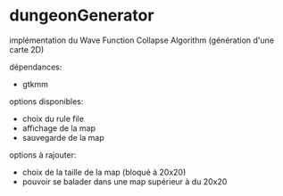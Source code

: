 # dungeonGenerator

implémentation du Wave Function Collapse Algorithm (génération d'une carte 2D)

dépendances:
- gtkmm

options disponibles:
- choix du rule file
- affichage de la map
- sauvegarde de la map
  
options à rajouter:
- choix de la taille de la map (bloqué à 20x20)
- pouvoir se balader dans une map supérieur à du 20x20
